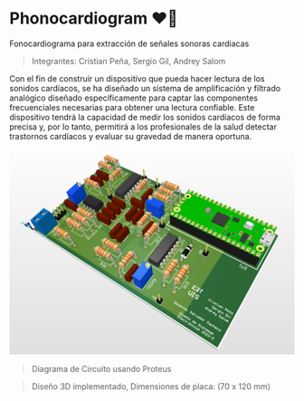 # Phonocardiogram :heart::electric_plug:
Fonocardiograma para extracción de señales sonoras cardiacas

>Integrantes:
>Cristian Peña, 
>Sergio Gil, 
>Andrey Salom

Con el fin de construir un dispositivo que pueda hacer lectura de los sonidos cardíacos, se ha diseñado un sistema de amplificación y filtrado analógico diseñado específicamente para captar las componentes frecuenciales necesarias para obtener una lectura confiable. Este dispositivo tendrá la capacidad de medir los sonidos cardíacos de forma precisa y, por lo tanto, permitirá a los profesionales de la salud detectar trastornos cardíacos y evaluar su gravedad de manera oportuna.


![Diagram](https://raw.githubusercontent.com/SrMcFly20/Phonocardiogram/main/3D_Model.png)

>Diagrama de Circuito usando Proteus

>Diseño 3D implementado, Dimensiones de placa: (70 x 120 mm)
